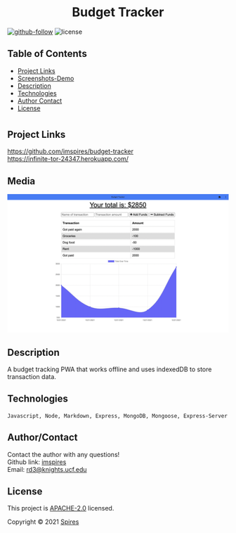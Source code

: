 # <h1 align="center">Budget Tracker</h1>

[![github-follow](https://img.shields.io/github/followers/imspires?label=Follow&logoColor=purple&style=social)](https://github.com/imspires)
 ![license](https://img.shields.io/badge/license-Apache%202.0-blue)

   ## Table of Contents
  * [ Project Links ](#Project-Links)
  * [ Screenshots-Demo ](#Media)
  * [ Description ](#Description)
  * [ Technologies ](#Technologies)
  * [ Author Contact ](#AuthorContact)
  * [ License ](#License)
  #

  ## Project Links
  https://github.com/imspires/budget-tracker<br>
  https://infinite-tor-24347.herokuapp.com/

  ## Media
  ![Sreenshot](public/images/screenshot.png?raw=true)

  ## Description
  A budget tracking PWA that works offline and uses indexedDB to store transaction data.

  ## Technologies
  ```
  Javascript, Node, Markdown, Express, MongoDB, Mongoose, Express-Server
  ```

  ## Author/Contact
  Contact the author with any questions!<br>
  Github link: [imspires](https://github.com/imspires)<br>
  Email: rd3@knights.ucf.edu

  ## License
  This project is [APACHE-2.0](https://choosealicense.com/licenses/apache-2.0/) licensed.<br />

  Copyright © 2021 [Spires](https://github.com/imspires)

  </i></p>